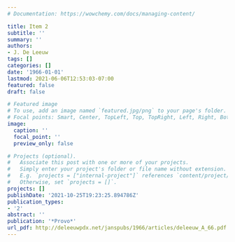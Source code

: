 ```yaml
---
# Documentation: https://wowchemy.com/docs/managing-content/

title: Item 2
subtitle: ''
summary: ''
authors:
- J. De Leeuw
tags: []
categories: []
date: '1966-01-01'
lastmod: 2021-06-06T12:53:03-07:00
featured: false
draft: false

# Featured image
# To use, add an image named `featured.jpg/png` to your page's folder.
# Focal points: Smart, Center, TopLeft, Top, TopRight, Left, Right, BottomLeft, Bottom, BottomRight.
image:
  caption: ''
  focal_point: ''
  preview_only: false

# Projects (optional).
#   Associate this post with one or more of your projects.
#   Simply enter your project's folder or file name without extension.
#   E.g. `projects = ["internal-project"]` references `content/project/deep-learning/index.md`.
#   Otherwise, set `projects = []`.
projects: []
publishDate: '2021-10-25T19:23:25.894786Z'
publication_types:
- '2'
abstract: ''
publication: '*Provo*'
url_pdf: http://deleeuwpdx.net/janspubs/1966/articles/deleeuw_A_66.pdf
---
```


